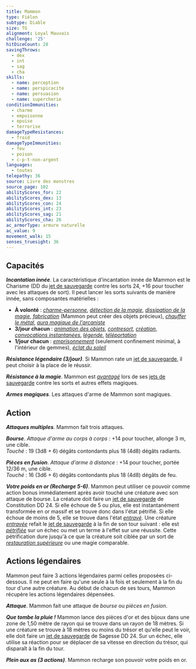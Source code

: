 ```yaml
---
title: Mammon
type: Fiélon
subtype: Diable
size: TG
alignment: Loyal Mauvais
challenge: '25'
hitDiceCount: 28
savingThrows:
  - dex
  - int
  - sag
  - cha
skills:
  - name: perception
  - name: perspicacite
  - name: persuasion
  - name: supercherie
conditionImmunities:
  - charme
  - empoisonne
  - epuise
  - terrorise
damageTypeResistances:
  - froid
damageTypeImmunities:
  - feu
  - poison
  - c-p-t-non-argent
languages:
  - toutes
telepathy: 36
source: Livre des monstres
source_page: 102
abilityScores_for: 22
abilityScores_dex: 13
abilityScores_con: 24
abilityScores_int: 23
abilityScores_sag: 21
abilityScores_cha: 26
ac_armorType: armure naturelle
ac_value: 9
movement_walk: 15
senses_truesight: 36
---
```

## Capacités
_**Incantation innée**_. La caractéristique d'incantation innée de Mammon est le Charisme (DD du [jet de sauvegarde](/utiliser-les-caracteristiques/#jets-de-sauvegarde) contre les sorts 24, +16 pour toucher avec les attaques de sort). Il peut lancer les sorts suivants de manière innée, sans composantes matérielles :
* **À volonté** : [_charme-personne_](/grimoire/charme-personne/), [_détection de la magie_](/grimoire/detection-de-la-magie/), [_dissipation de la magie_](/grimoire/dissipation-de-la-magie/), [_fabrication_](/grimoire/fabrication/) (Mammon peut créer des objets précieux), [_chauffer le métal_](/grimoire/chauffer-le-metal/), [_aura magique de l'arcaniste_](/grimoire/aura-magique-de-l-arcaniste/)
* **3/jour chacun** : [_animation des objets_](/grimoire/animation-des-objets/), [_contresort_](/grimoire/contresort/), [_création_](/grimoire/creation/), [_convocations instantanées_](/grimoire/convocations-instantanees/), [_légende_](/grimoire/legende/), [_téléportation_](/grimoire/teleportation/)
* **1/jour chacun** : [_emprisonnement_](/grimoire/emprisonnement/) (seulement confinement minimal, à l'intérieur de gemmes), [_éclat du soleil_](/grimoire/eclat-du-soleil/)

_**Résistance légendaire (3/jour)**_. Si Mammon rate un [jet de sauvegarde](/utiliser-les-caracteristiques/#jets-de-sauvegarde), il peut choisir à la place de le réussir.

_**Résistance à la magie**_. Mammon est [_avantagé_](/utiliser-les-caracteristiques/#avantage-et-desavantage) lors de ses [jets de sauvegarde](/utiliser-les-caracteristiques/#jets-de-sauvegarde) contre les sorts et autres effets magiques.

_**Armes magiques**_. Les attaques d'arme de Mammon sont magiques.

## Action
_**Attaques multiples**_. Mammon fait trois attaques.

_**Bourse**_. _Attaque d'arme au corps à corps_ : +14 pour toucher, allonge 3 m, une cible.  
_Touché_ : 19 (3d8 + 6) dégâts contondants plus 18 (4d8) dégâts radiants.

_**Pièces en fusion**_. _Attaque d'arme à distance_ : +14 pour toucher, portée 12/36 m, une cible.  
_Touché_ : 16 (3d6 + 6) dégâts contondants plus 18 (4d8) dégâts de feu.

_**Votre poids en or (Recharge 5-6)**_. Mammon peut utiliser ce pouvoir comme action bonus immédiatement après avoir touché une créature avec son attaque de bourse. La créature doit faire un [jet de sauvegarde](/utiliser-les-caracteristiques/#jets-de-sauvegarde) de Constitution DD 24. Si elle échoue de 5 ou plus, elle est instantanément transformée en or massif et se trouve donc dans l'état pétrifié. Si elle échoue de moins de 5, elle se trouve dans l'état [_entravé_](/gerer-la-sante-du-personnage/#entrave). Une créature [_entravée_](/gerer-la-sante-du-personnage/#entrave) refait le [jet de sauvegarde](/utiliser-les-caracteristiques/#jets-de-sauvegarde) à la fin de son tour suivant : elle est [_pétrifiée_](/gerer-la-sante-du-personnage/#petrifie) sur un échec ou met un terme à l'effet sur une réussite. Cette pétrification dure jusqu'à ce que la créature soit ciblée par un sort de [_restauration supérieure_](/grimoire/restauration-superieure/) ou une magie comparable.

## Actions légendaires
Mammon peut faire 3 actions légendaires parmi celles proposées ci-dessous. Il ne peut en faire qu'une seule à la fois et seulement à la fin du tour d'une autre créature. Au début de chacun de ses tours, Mammon récupère les actions légendaires dépensées.

_**Attaque**_. Mammon fait une attaque de _bourse_ ou _pièces en fusion_.

_**Que tombe la pluie !**_ Mammon lance des pièces d'or et des bijoux dans une zone de 1,50 mètre de rayon qui se trouve dans un rayon de 18 mètres. Si une créature se trouve à 18 mètres ou moins du trésor et qu'elle peut le voir, elle doit faire un [jet de sauvegarde](/utiliser-les-caracteristiques/#jets-de-sauvegarde) de Sagesse DD 24. Sur un échec, elle utilise sa réaction pour se déplacer de sa vitesse en direction du trésor, qui disparaît à la fin du tour.

_**Plein aux as (3 actions)**_. Mammon recharge son pouvoir votre poids en or.
